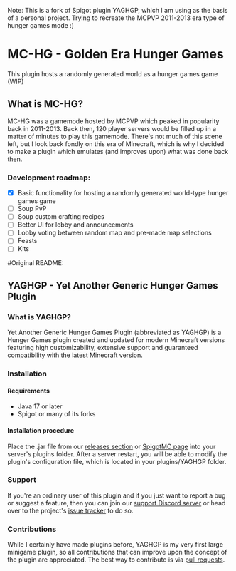 Note: This is a fork of Spigot plugin YAGHGP, which I am using as the basis of a personal project. Trying to recreate the MCPVP 2011-2013 era type of hunger games mode :)

# MC-HG - Golden Era Hunger Games

This plugin hosts a randomly generated world as a hunger games game (WIP)

## What is MC-HG?
MC-HG was a gamemode hosted by MCPVP which peaked in popularity back in 2011-2013. Back then, 120 player servers would be filled up in a matter of minutes to play this gamemode.
There's not much of this scene left, but I look back fondly on this era of Minecraft, which is why I decided to make a plugin which emulates (and improves upon) what was done back then.

### Development roadmap:
 * [x] Basic functionality for hosting a randomly generated world-type hunger games game
 * [ ] Soup PvP
 * [ ] Soup custom crafting recipes
 * [ ] Better UI for lobby and announcements
 * [ ] Lobby voting between random map and pre-made map selections
 * [ ] Feasts
 * [ ] Kits
 
#Original README:

## YAGHGP - Yet Another Generic Hunger Games Plugin
### What is YAGHGP?
Yet Another Generic Hunger Games Plugin (abbreviated as YAGHGP) is a Hunger Games plugin created and updated for modern Minecraft versions featuring high customizability, extensive support and guaranteed compatibility with the latest Minecraft version.
### Installation
#### Requirements
* Java 17 or later
* Spigot or many of its forks
#### Installation procedure
Place the .jar file from our [releases section](https://github.com/therealdgrew/AntiAFK/releases) or [SpigotMC page](https://www.spigotmc.org/resources/yaghgp-yet-another-generic-hunger-games-plugin.106792/) into your server's plugins folder. After a server restart, you will be able to modify the plugin's configuration file, which is located in your plugins/YAGHGP folder.
### Support
If you're an ordinary user of this plugin and if you just want to report a bug or suggest a feature, then you can join our [support Discord server](https://discord.gg/Hpj7qEhDEC) or head over to the project's [issue tracker](https://github.com/therealdgrew/YAGHGP/issues) to do so.
### Contributions
While I certainly have made plugins before, YAGHGP is my very first large minigame plugin, so all contributions that can improve upon the concept of the plugin are appreciated. The best way to contribute is via [pull requests](https://github.com/therealdgrew/YAGHGP/pulls).
